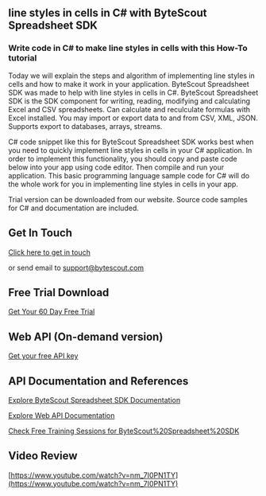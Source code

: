 ## line styles in cells in C# with ByteScout Spreadsheet SDK

### Write code in C# to make line styles in cells with this How-To tutorial

Today we will explain the steps and algorithm of implementing line styles in cells and how to make it work in your application. ByteScout Spreadsheet SDK was made to help with line styles in cells in C#. ByteScout Spreadsheet SDK is the SDK component for writing, reading, modifying and calculating Excel and CSV spreadsheets. Can calculate and reculculate formulas with Excel installed. You may import or export data to and from CSV, XML, JSON. Supports export to databases, arrays, streams.

C# code snippet like this for ByteScout Spreadsheet SDK works best when you need to quickly implement line styles in cells in your C# application. In order to implement this functionality, you should copy and paste code below into your app using code editor. Then compile and run your application. This basic programming language sample code for C# will do the whole work for you in implementing line styles in cells in your app.

Trial version can be downloaded from our website. Source code samples for C# and documentation are included.

## Get In Touch

[Click here to get in touch](https://bytescout.zendesk.com/hc/en-us/requests/new?subject=ByteScout%20Spreadsheet%20SDK%20Question)

or send email to [support@bytescout.com](mailto:support@bytescout.com?subject=ByteScout%20Spreadsheet%20SDK%20Question) 

## Free Trial Download

[Get Your 60 Day Free Trial](https://bytescout.com/download/web-installer?utm_source=github-readme)

## Web API (On-demand version)

[Get your free API key](https://pdf.co/documentation/api?utm_source=github-readme)

## API Documentation and References

[Explore ByteScout Spreadsheet SDK Documentation](https://bytescout.com/documentation/index.html?utm_source=github-readme)

[Explore Web API Documentation](https://pdf.co/documentation/api?utm_source=github-readme)

[Check Free Training Sessions for ByteScout%20Spreadsheet%20SDK](https://academy.bytescout.com/)

## Video Review

[https://www.youtube.com/watch?v=nm_7I0PN1TY](https://www.youtube.com/watch?v=nm_7I0PN1TY)